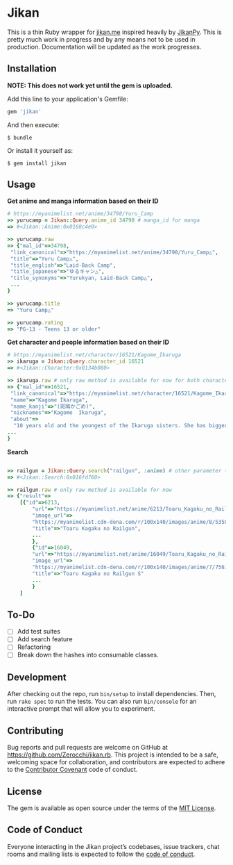 # Jikan

This is a thin Ruby wrapper for [jikan.me](http://jikan.me) inspired heavily by [JikanPy](https://github.com/AWConant/jikanpy). This is pretty much work in progress and by any means not to be used in production. Documentation will be updated as the work progresses.

## Installation

**NOTE: This does not work yet until the gem is uploaded.**

Add this line to your application's Gemfile:

```ruby
gem 'jikan'
```

And then execute:

    $ bundle

Or install it yourself as:

    $ gem install jikan

## Usage

**Get anime and manga information based on their ID**

```ruby
# https://myanimelist.net/anime/34798/Yuru_Camp
>> yurucamp = Jikan::Query.anime_id 34798 # manga_id for manga
=> #<Jikan::Anime:0x0168c4e0>

>> yurucamp.raw
=> {"mal_id"=>34798,
 "link_canonical"=>"https://myanimelist.net/anime/34798/Yuru_Camp△",
 "title"=>"Yuru Camp△",
 "title_english"=>"Laid-Back Camp",
 "title_japanese"=>"ゆるキャン△",
 "title_synonyms"=>"Yurukyan, Laid-Back Camp△",
 ...
}

>> yurucamp.title
=> "Yuru Camp△"

>> yurucamp.rating
=> "PG-13 - Teens 13 or older"
```

**Get character and people information based on their ID**

```ruby
# https://myanimelist.net/character/16521/Kagome_Ikaruga
>> ikaruga = Jikan::Query.character_id 16521
=> #<Jikan::Character:0x0134b080>

>> ikaruga.raw # only raw method is available for now for both character and people
=> {"mal_id"=>16521,
 "link_canonical"=>"https://myanimelist.net/character/16521/Kagome_Ikaruga",
 "name"=>"Kagome Ikaruga",
 "name_kanji"=>"(斑鳩かごめ)",
 "nicknames"=>"Kagome  Ikaruga",
 "about"=>
  "10 years old and the youngest of the Ikaruga sisters. She has bigger breast than Ayame so she covers them. She seems to like Masashi.",
...
}
```

**Search**
``` ruby

>> railgun = Jikan::Query.search("railgun", :anime) # other parameter tokens are :manga, :character, :person
=> #<Jikan::Search:0x016fd760>

>> railgun.raw # only raw method is available for now
=> {"result"=>
    [{"id"=>6213,
        "url"=>"https://myanimelist.net/anime/6213/Toaru_Kagaku_no_Railgun",
        "image_url"=>
        "https://myanimelist.cdn-dena.com/r/100x140/images/anime/8/53581.jpg?s=4003b92ef0e723389087b69a8a08d742",
        "title"=>"Toaru Kagaku no Railgun",
        ...
        },
        {"id"=>16049,
        "url"=>"https://myanimelist.net/anime/16049/Toaru_Kagaku_no_Railgun_S",
        "image_url"=>
        "https://myanimelist.cdn-dena.com/r/100x140/images/anime/7/75610.jpg?s=ca85d87b5ff134c73f03184d111604c0",
        "title"=>"Toaru Kagaku no Railgun S"
        ...
        }
    ]
```

## To-Do
- [ ] Add test suites
- [ ] Add search feature
- [ ] Refactoring
- [ ] Break down the hashes into consumable classes.

## Development

After checking out the repo, run `bin/setup` to install dependencies. Then, run `rake spec` to run the tests. You can also run `bin/console` for an interactive prompt that will allow you to experiment.

## Contributing

Bug reports and pull requests are welcome on GitHub at https://github.com/Zerocchi/jikan.rb. This project is intended to be a safe, welcoming space for collaboration, and contributors are expected to adhere to the [Contributor Covenant](http://contributor-covenant.org) code of conduct.

## License

The gem is available as open source under the terms of the [MIT License](https://opensource.org/licenses/MIT).

## Code of Conduct

Everyone interacting in the Jikan project’s codebases, issue trackers, chat rooms and mailing lists is expected to follow the [code of conduct](https://github.com/Zerocchi/jikan/blob/master/CODE_OF_CONDUCT.md).
